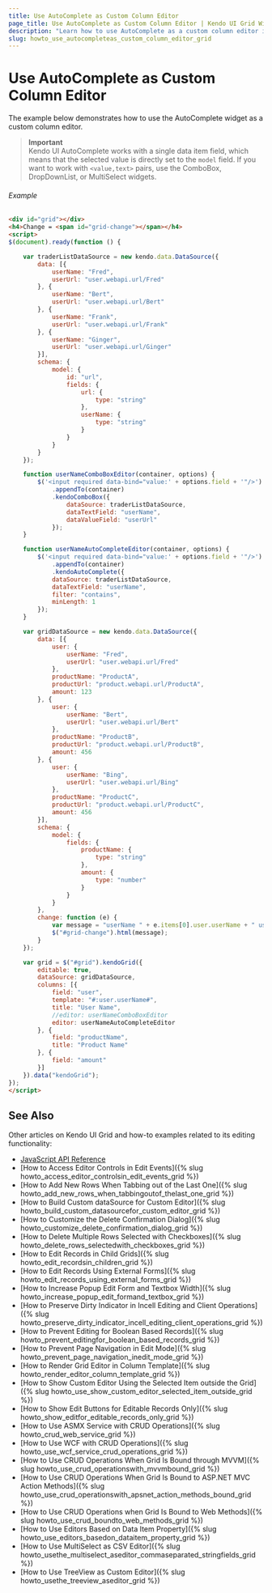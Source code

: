 ```yaml
---
title: Use AutoComplete as Custom Column Editor
page_title: Use AutoComplete as Custom Column Editor | Kendo UI Grid Widget
description: "Learn how to use AutoComplete as a custom column editor in the Kendo UI Grid widget."
slug: howto_use_autocompleteas_custom_column_editor_grid
---
```


# Use AutoComplete as Custom Column Editor

The example below demonstrates how to use the AutoComplete widget as a custom column editor.

> **Important**  
> Kendo UI AutoComplete works with a single data item field, which means that the selected value is directly set to the `model` field. If you want to work with `<value,text>` pairs, use the ComboBox, DropDownList, or MultiSelect widgets.

###### Example

```html
<div id="grid"></div>
<h4>Change = <span id="grid-change"></span></h4>
<script>
$(document).ready(function () {

    var traderListDataSource = new kendo.data.DataSource({
        data: [{
            userName: "Fred",
            userUrl: "user.webapi.url/Fred"
        }, {
            userName: "Bert",
            userUrl: "user.webapi.url/Bert"
        }, {
            userName: "Frank",
            userUrl: "user.webapi.url/Frank"
        }, {
            userName: "Ginger",
            userUrl: "user.webapi.url/Ginger"
        }],
        schema: {
            model: {
                id: "url",
                fields: {
                    url: {
                        type: "string"
                    },
                    userName: {
                        type: "string"
                    }
                }
            }
        }
    });

    function userNameComboBoxEditor(container, options) {
        $('<input required data-bind="value:' + options.field + '"/>')
            .appendTo(container)
            .kendoComboBox({
                dataSource: traderListDataSource,
                dataTextField: "userName",
                dataValueField: "userUrl"
            });
    }

    function userNameAutoCompleteEditor(container, options) {
        $('<input required data-bind="value:' + options.field + '"/>')
            .appendTo(container)
            .kendoAutoComplete({
            dataSource: traderListDataSource,
            dataTextField: "userName",
            filter: "contains",
            minLength: 1
        });
    }

    var gridDataSource = new kendo.data.DataSource({
        data: [{
            user: {
                userName: "Fred",
                userUrl: "user.webapi.url/Fred"
            },
            productName: "ProductA",
            productUrl: "product.webapi.url/ProductA",
            amount: 123
        }, {
            user: {
                userName: "Bert",
                userUrl: "user.webapi.url/Bert"
            },
            productName: "ProductB",
            productUrl: "product.webapi.url/ProductB",
            amount: 456
        }, {
            user: {
                userName: "Bing",
                userUrl: "user.webapi.url/Bing"
            },
            productName: "ProductC",
            productUrl: "product.webapi.url/ProductC",
            amount: 456
        }],
        schema: {
            model: {
                fields: {
                    productName: {
                        type: "string"
                    },
                    amount: {
                        type: "number"
                    }
                }
            }
        },
        change: function (e) {
            var message = "userName " + e.items[0].user.userName + " userUrl " + e.items[0].user.userUrl;
            $("#grid-change").html(message);
        }
    });

    var grid = $("#grid").kendoGrid({
        editable: true,
        dataSource: gridDataSource,
        columns: [{
            field: "user",
            template: "#:user.userName#",
            title: "User Name",
            //editor: userNameComboBoxEditor
            editor: userNameAutoCompleteEditor
        }, {
            field: "productName",
            title: "Product Name"
        }, {
            field: "amount"
        }]
    }).data("kendoGrid");
});
</script>
```

## See Also

Other articles on Kendo UI Grid and how-to examples related to its editing functionality:

* [JavaScript API Reference](/api/javascript/ui/grid)
* [How to Access Editor Controls in Edit Events]({% slug howto_access_editor_controlsin_edit_events_grid %})
* [How to Add New Rows When Tabbing out of the Last One]({% slug howto_add_new_rows_when_tabbingoutof_thelast_one_grid %})
* [How to Build Custom dataSource for Custom Editor]({% slug howto_build_custom_datasourcefor_custom_editor_grid %})
* [How to Customize the Delete Confirmation Dialog]({% slug howto_customize_delete_confirmation_dialog_grid %})
* [How to Delete Multiple Rows Selected with Checkboxes]({% slug howto_delete_rows_selectedwith_checkboxes_grid %})
* [How to Edit Records in Child Grids]({% slug howto_edit_recordsin_children_grid %})
* [How to Edit Records Using External Forms]({% slug howto_edit_records_using_external_forms_grid %})
* [How to Increase Popup Edit Form and Textbox Width]({% slug howto_increase_popup_edit_formand_textbox_grid %})
* [How to Preserve Dirty Indicator in Incell Editing and Client Operations]({% slug howto_preserve_dirty_indicator_incell_editing_client_operations_grid %})
* [How to Prevent Editing for Boolean Based Records]({% slug howto_prevent_editingfor_boolean_based_records_grid %})
* [How to Prevent Page Navigation in Edit Mode]({% slug howto_prevent_page_navigation_inedit_mode_grid %})
* [How to Render Grid Editor in Column Template]({% slug howto_render_editor_column_template_grid %})
* [How to Show Custom Editor Using the Selected Item outside the Grid]({% slug howto_use_show_custom_editor_selected_item_outside_grid %})
* [How to Show Edit Buttons for Editable Records Only]({% slug howto_show_editfor_editable_records_only_grid %})
* [How to Use ASMX Service with CRUD Operations]({% slug howto_crud_web_service_grid %})
* [How to Use WCF with CRUD Operations]({% slug howto_use_wcf_service_crud_operations_grid %})
* [How to Use CRUD Operations When Grid Is Bound through MVVM]({% slug howto_use_crud_operationswith_mvvmbound_grid %})
* [How to Use CRUD Operations When Grid Is Bound to ASP.NET MVC Action Methods]({% slug howto_use_crud_operationswith_apsnet_action_methods_bound_grid %})
* [How to Use CRUD Operations when Grid Is Bound to Web Methods]({% slug howto_use_crud_boundto_web_methods_grid %})
* [How to Use Editors Based on Data Item Property]({% slug howto_use_editors_basedon_dataitem_property_grid %})
* [How to Use MultiSelect as CSV Editor]({% slug howto_usethe_multiselect_aseditor_commaseparated_stringfields_grid %})
* [How to Use TreeView as Custom Editor]({% slug howto_usethe_treeview_aseditor_grid %})